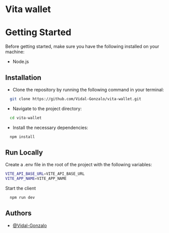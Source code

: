 # Vita wallet

# Getting Started

Before getting started, make sure you have the following installed on your machine:

- Node.js

## Installation

- Clone the repository by running the following command in your terminal:

```bash
  git clone https://github.com/Vidal-Gonzalo/vita-wallet.git
```

- Navigate to the project directory:

```bash
  cd vita-wallet
```

- Install the necessary dependencies:

```bash
  npm install
```

## Run Locally

Create a .env file in the root of the project with the following variables:

```bash
VITE_API_BASE_URL=VITE_API_BASE_URL
VITE_APP_NAME=VITE_APP_NAME
```

Start the client

```bash
  npm run dev
```

## Authors

- [@Vidal-Gonzalo](https://www.github.com/Vidal-Gonzalo)
